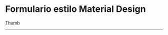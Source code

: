 # Formulario estilo Material Design

[Thumb](https://raw.githubusercontent.com/elnanner/CouchInnDev/master/formulario-material-design-master/img/formulario-design.png)



---
